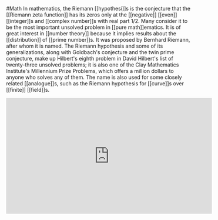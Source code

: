 #Math 
In mathematics, the Riemann [[hypothesi]]s is the conjecture that the [[Riemann zeta function]] has its zeros only at the [[negative]] [[even]] [[integer]]s and [[complex number]]s with real part 1/2. Many consider it to be the most important unsolved problem in [[pure math]]ematics. It is of great interest in [[number theory]] because it implies results about the [[distribution]] of [[prime number]]s. It was proposed by Bernhard Riemann, after whom it is named. The Riemann hypothesis and some of its generalizations, along with Goldbach's conjecture and the twin prime conjecture, make up Hilbert's eighth problem in David Hilbert's list of twenty-three unsolved problems; it is also one of the Clay Mathematics Institute's Millennium Prize Problems, which offers a million dollars to anyone who solves any of them. The name is also used for some closely related [[analogue]]s, such as the Riemann hypothesis for [[curve]]s over [[finite]] [[field]]s.

<iframe width="560" height="315" src="https://www.youtube.com/embed/zlm1aajH6gY" title="YouTube video player" frameborder="0" allow="accelerometer; autoplay; clipboard-write; encrypted-media; gyroscope; picture-in-picture; web-share" allowfullscreen></iframe>